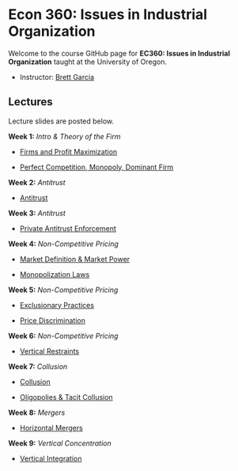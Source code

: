 

# Econ 360: Issues in Industrial Organization

Welcome to the course GitHub page for __EC360: Issues in Industrial Organization__ taught at the University of Oregon. 

- Instructor: [Brett Garcia](https://brettgarcia.com/)


## Lectures

Lecture slides are posted below. 

__Week 1:__ _Intro & Theory of the Firm_

  - [Firms and Profit Maximization](https://github.com/brettgabriel89/360/blob/master/slides/001-a.pdf) 
  
  - [Perfect Competition, Monopoly, Dominant Firm](https://github.com/brettgabriel89/360/blob/master/001-b.pdf)

__Week 2:__ _Antitrust_

  - [Antitrust](https://github.com/brettgabriel89/360/blob/master/002-a.pdf) 

__Week 3:__ _Antitrust_
  
  - [Private Antitrust Enforcement](https://github.com/brettgabriel89/360/blob/master/003-a.pdf)

__Week 4:__ _Non-Competitive Pricing_

  - [Market Definition & Market Power](https://github.com/brettgabriel89/360/blob/master/004-a.pdf) 
  
  - [Monopolization Laws](https://github.com/brettgabriel89/360/blob/master/004-b.pdf)

__Week 5:__ _Non-Competitive Pricing_

  - [Exclusionary Practices](https://github.com/brettgabriel89/360/blob/master/005-a.pdf) 
  
  - [Price Discrimination](https://github.com/brettgabriel89/360/blob/master/005-b.pdf)

__Week 6:__ _Non-Competitive Pricing_

  - [Vertical Restraints](https://github.com/brettgabriel89/360/blob/master/006-a.pdf) 
  
__Week 7:__ _Collusion_

  - [Collusion](https://github.com/brettgabriel89/360/blob/master/007-a.pdf) 
  
  - [Oligopolies & Tacit Collusion](https://github.com/brettgabriel89/360/blob/master/007-b.pdf)

__Week 8:__ _Mergers_

  - [Horizontal Mergers](https://github.com/brettgabriel89/360/blob/master/008-a.pdf) 

__Week 9:__ _Vertical Concentration_

  - [Vertical Integration](https://github.com/brettgabriel89/360/blob/master/009-a.pdf) 

